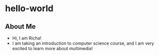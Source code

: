 # hello-world

## About Me
* Hi, I am Richa!
* I am taking an introduction to computer science course, and I am very excited to learn more about multimedia!
